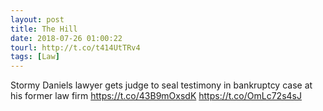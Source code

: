```yaml
---
layout: post
title: The Hill
date: 2018-07-26 01:00:22
tourl: http://t.co/t414UtTRv4
tags: [Law]
---
```

Stormy Daniels lawyer gets judge to seal testimony in bankruptcy case at his former law firm https://t.co/43B9mOxsdK https://t.co/OmLc72s4sJ